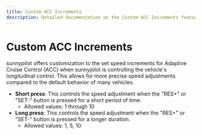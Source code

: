 ```yaml
---
title: Custom ACC Increments
description: Detailed documentation on the Custom ACC Increments feature in sunnypilot.
---
```


# Custom ACC Increments

sunnypilot offers customization to the set speed increments for Adaptive Cruise Control (ACC) when sunnypilot is controlling the vehicle's longitudinal control. This allows for more precise speed adjustments compared to the default behavior of many vehicles.

- **Short press**: This controls the speed adjustment when the "RES+" or "SET-" button is pressed for a short period of time.
  - Allowed values: 1 through 10
- **Long press**: This controls the speed adjustment when the "RES+" or "SET-" button is pressed for a longer duration.
  - Allowed values: 1, 5, 10
